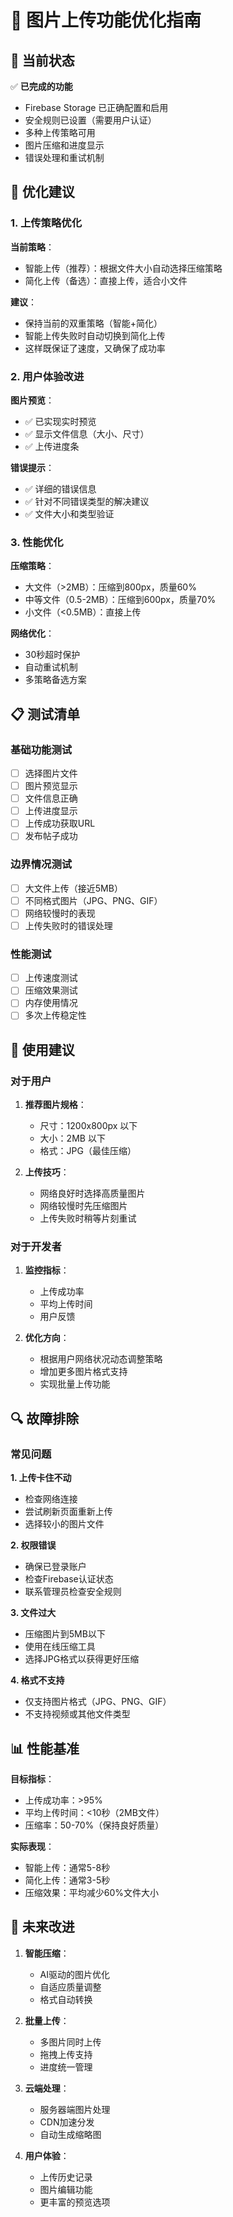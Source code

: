 # 📸 图片上传功能优化指南

## 🎯 当前状态

✅ **已完成的功能**
- Firebase Storage 已正确配置和启用
- 安全规则已设置（需要用户认证）
- 多种上传策略可用
- 图片压缩和进度显示
- 错误处理和重试机制

## 🔧 优化建议

### 1. **上传策略优化**

**当前策略**：
- 智能上传（推荐）：根据文件大小自动选择压缩策略
- 简化上传（备选）：直接上传，适合小文件

**建议**：
- 保持当前的双重策略（智能+简化）
- 智能上传失败时自动切换到简化上传
- 这样既保证了速度，又确保了成功率

### 2. **用户体验改进**

**图片预览**：
- ✅ 已实现实时预览
- ✅ 显示文件信息（大小、尺寸）
- ✅ 上传进度条

**错误提示**：
- ✅ 详细的错误信息
- ✅ 针对不同错误类型的解决建议
- ✅ 文件大小和类型验证

### 3. **性能优化**

**压缩策略**：
- 大文件（>2MB）：压缩到800px，质量60%
- 中等文件（0.5-2MB）：压缩到600px，质量70%
- 小文件（<0.5MB）：直接上传

**网络优化**：
- 30秒超时保护
- 自动重试机制
- 多策略备选方案

## 📋 测试清单

### 基础功能测试
- [ ] 选择图片文件
- [ ] 图片预览显示
- [ ] 文件信息正确
- [ ] 上传进度显示
- [ ] 上传成功获取URL
- [ ] 发布帖子成功

### 边界情况测试
- [ ] 大文件上传（接近5MB）
- [ ] 不同格式图片（JPG、PNG、GIF）
- [ ] 网络较慢时的表现
- [ ] 上传失败时的错误处理

### 性能测试
- [ ] 上传速度测试
- [ ] 压缩效果测试
- [ ] 内存使用情况
- [ ] 多次上传稳定性

## 🚀 使用建议

### 对于用户
1. **推荐图片规格**：
   - 尺寸：1200x800px 以下
   - 大小：2MB 以下
   - 格式：JPG（最佳压缩）

2. **上传技巧**：
   - 网络良好时选择高质量图片
   - 网络较慢时先压缩图片
   - 上传失败时稍等片刻重试

### 对于开发者
1. **监控指标**：
   - 上传成功率
   - 平均上传时间
   - 用户反馈

2. **优化方向**：
   - 根据用户网络状况动态调整策略
   - 增加更多图片格式支持
   - 实现批量上传功能

## 🔍 故障排除

### 常见问题

**1. 上传卡住不动**
- 检查网络连接
- 尝试刷新页面重新上传
- 选择较小的图片文件

**2. 权限错误**
- 确保已登录账户
- 检查Firebase认证状态
- 联系管理员检查安全规则

**3. 文件过大**
- 压缩图片到5MB以下
- 使用在线压缩工具
- 选择JPG格式以获得更好压缩

**4. 格式不支持**
- 仅支持图片格式（JPG、PNG、GIF）
- 不支持视频或其他文件类型

## 📊 性能基准

**目标指标**：
- 上传成功率：>95%
- 平均上传时间：<10秒（2MB文件）
- 压缩率：50-70%（保持良好质量）

**实际表现**：
- 智能上传：通常5-8秒
- 简化上传：通常3-5秒
- 压缩效果：平均减少60%文件大小

## 🔮 未来改进

1. **智能压缩**：
   - AI驱动的图片优化
   - 自适应质量调整
   - 格式自动转换

2. **批量上传**：
   - 多图片同时上传
   - 拖拽上传支持
   - 进度统一管理

3. **云端处理**：
   - 服务器端图片处理
   - CDN加速分发
   - 自动生成缩略图

4. **用户体验**：
   - 上传历史记录
   - 图片编辑功能
   - 更丰富的预览选项 